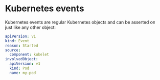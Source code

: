 # Kubernetes events

Kubernetes events are regular Kubernetes objects and can be asserted on just like any other object:

```yaml
apiVersion: v1
kind: Event
reason: Started
source:
  component: kubelet
involvedObject:
  apiVersion: v1
  kind: Pod
  name: my-pod
```
